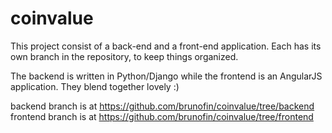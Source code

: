 # coinvalue

This project consist of a back-end and a front-end application.
Each has its own branch in the repository, to keep things organized.

The backend is written in Python/Django while the frontend is an AngularJS application.
They blend together lovely :)

backend branch is at https://github.com/brunofin/coinvalue/tree/backend
frontend branch is at https://github.com/brunofin/coinvalue/tree/frontend
